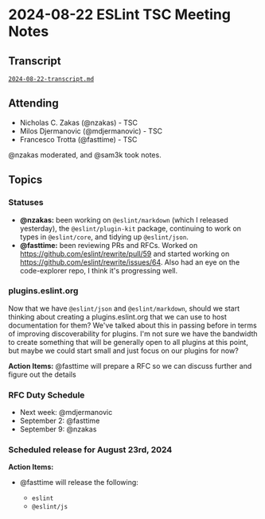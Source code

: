 # 2024-08-22 ESLint TSC Meeting Notes

## Transcript

[`2024-08-22-transcript.md`](2024-08-22-transcript.md)

## Attending

- Nicholas C. Zakas (@nzakas) - TSC
- Milos Djermanovic (@mdjermanovic) - TSC
- Francesco Trotta (@fasttime) - TSC

@nzakas moderated, and @sam3k took notes.

## Topics

### Statuses

* **@nzakas:**  been working on `@eslint/markdown` (which I released yesterday), the `@eslint/plugin-kit` package, continuing to work on types in `@eslint/core`, and tidying up `@eslint/json`.
* **@fasttime:** been reviewing PRs and RFCs. Worked on https://github.com/eslint/rewrite/pull/59 and started working on https://github.com/eslint/rewrite/issues/64. Also had an eye on the code-explorer repo, I think it's progressing well.

### plugins.eslint.org

Now that we have `@eslint/json` and `@eslint/markdown`, should we start thinking about creating a plugins.eslint.org that we can use to host documentation for them? We've talked about this in passing before in terms of improving discoverability for plugins. I'm not sure we have the bandwidth to create something that will be generally open to all plugins at this point, but maybe we could start small and just focus on our plugins for now?

**Action Items:** @fasttime will prepare a RFC so we can discuss further and figure out the details

### RFC Duty Schedule

* Next week: @mdjermanovic
* September 2: @fasttime
* September 9: @nzakas

### Scheduled release for August 23rd, 2024

**Action Items:**

- @fasttime will release the following:

  - `eslint`
  - `@eslint/js`